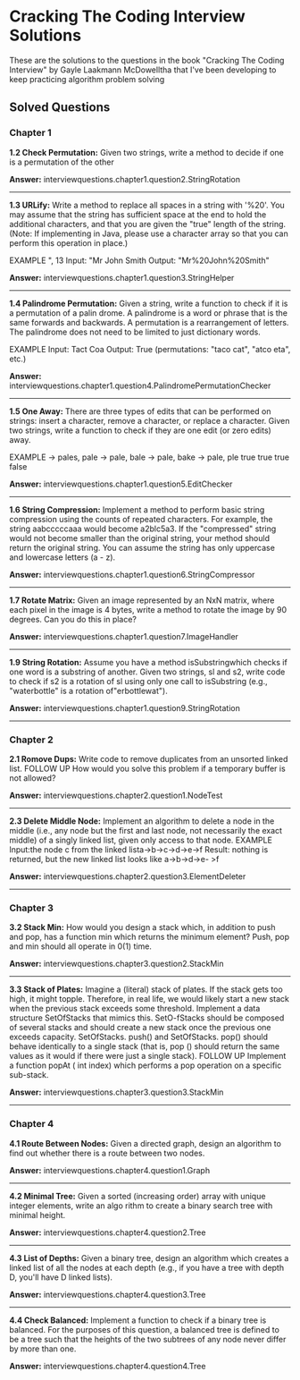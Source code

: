 # Cracking The Coding Interview Solutions

These are the solutions to the questions in the book "Cracking The Coding Interview" by Gayle Laakmann McDowelltha that I've been developing to keep practicing algorithm problem solving

## Solved Questions

### Chapter 1


**1.2 Check Permutation:** Given two strings, write a method to decide if one is a permutation of the
other

**Answer:** interviewquestions.chapter1.question2.StringRotation

---

**1.3 URLify:** Write a method to replace all spaces in a string with '%20'. You may assume that the string
has sufficient space at the end to hold the additional characters, and that you are given the "true"
length of the string. (Note: If implementing in Java, please use a character array so that you can
perform this operation in place.)

EXAMPLE
", 13
Input: "Mr John Smith
Output: "Mr%20John%20Smith"

**Answer:** interviewquestions.chapter1.question3.StringHelper

---

**1.4 Palindrome Permutation:** Given a string, write a function to check if it is a permutation of a palin­
drome. A palindrome is a word or phrase that is the same forwards and backwards. A permutation
is a rearrangement of letters. The palindrome does not need to be limited to just dictionary words.

EXAMPLE
Input: Tact Coa
Output: True (permutations: "taco cat", "atco eta", etc.)

**Answer:** interviewquestions.chapter1.question4.PalindromePermutationChecker

---

**1.5 One Away:** There are three types of edits that can be performed on strings: insert a character,
remove a character, or replace a character. Given two strings, write a function to check if they are
one edit (or zero edits) away.

EXAMPLE
->
pales, pale ->
pale, bale ->
pale, bake ->
pale,
ple
true
true
true
false

**Answer:** interviewquestions.chapter1.question5.EditChecker

---

**1.6 String Compression:** Implement a method to perform basic string compression using the counts
of repeated characters. For example, the string aabcccccaaa would become a2blc5a3. If the
"compressed" string would not become smaller than the original string, your method should return
the original string. You can assume the string has only uppercase and lowercase letters (a - z).

**Answer:** interviewquestions.chapter1.question6.StringCompressor

---

**1.7 Rotate Matrix:** Given an image represented by an NxN matrix, where each pixel in the image is 4
bytes, write a method to rotate the image by 90 degrees. Can you do this in place?

**Answer:** interviewquestions.chapter1.question7.ImageHandler

---

**1.9 String Rotation:** Assume you have a method isSubstringwhich checks if one word is a substring
of another. Given two strings, sl and s2, write code to check if s2 is a rotation of sl using only one
call to isSubstring (e.g., "waterbottle" is a rotation of"erbottlewat").

**Answer:** interviewquestions.chapter1.question9.StringRotation

---

### Chapter 2

**2.1 Romove Dups:** Write code to remove duplicates from an unsorted linked list.
FOLLOW UP
How would you solve this problem if a temporary buffer is not allowed?

**Answer:** interviewquestions.chapter2.question1.NodeTest

---

**2.3 Delete Middle Node:** Implement an algorithm to delete a node in the middle (i.e., any node but
the first and last node, not necessarily the exact middle) of a singly linked list, given only access to
that node.
EXAMPLE
lnput:the node c from the linked lista->b->c->d->e->f
Result: nothing is returned, but the new linked list looks like a->b->d->e- >f

**Answer:** interviewquestions.chapter2.question3.ElementDeleter

---

### Chapter 3

**3.2 Stack Min:** How would you design a stack which, in addition to push and pop, has a function min
which returns the minimum element? Push, pop and min should all operate in 0(1) time.

**Answer:** interviewquestions.chapter3.question2.StackMin

---

**3.3 Stack of Plates:** Imagine a (literal) stack of plates. If the stack gets too high, it might topple.
Therefore, in real life, we would likely start a new stack when the previous stack exceeds some
threshold. Implement a data structure SetOfStacks that mimics this. SetO-fStacks should be
composed of several stacks and should create a new stack once the previous one exceeds capacity.
SetOfStacks. push() and SetOfStacks. pop() should behave identically to a single stack
(that is, pop () should return the same values as it would if there were just a single stack).
FOLLOW UP
Implement a function popAt ( int index) which performs a pop operation on a specific sub-stack.

**Answer:** interviewquestions.chapter3.question3.StackMin

---

### Chapter 4

**4.1 Route Between Nodes:** Given a directed graph, design an algorithm to find out whether there is a
route between two nodes.

**Answer:** interviewquestions.chapter4.question1.Graph

---

**4.2 Minimal Tree:** Given a sorted (increasing order) array with unique integer elements, write an algo­
rithm to create a binary search tree with minimal height.

**Answer:** interviewquestions.chapter4.question2.Tree

---

**4.3 List of Depths:** Given a binary tree, design an algorithm which creates a linked list of all the nodes
at each depth (e.g., if you have a tree with depth D, you'll have D linked lists).

**Answer:** interviewquestions.chapter4.question3.Tree

---

**4.4 Check Balanced:** Implement a function to check if a binary tree is balanced. For the purposes of
this question, a balanced tree is defined to be a tree such that the heights of the two subtrees of any
node never differ by more than one.

**Answer:** interviewquestions.chapter4.question4.Tree

